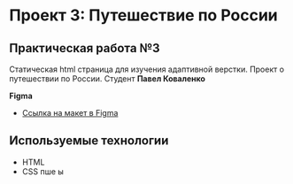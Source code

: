 # Проект 3: Путешествие по России

## Практическая работа №3

Статическая html страница для изучения адаптивной верстки.
Проект о путешествии по России.
Студент **Павел Коваленко**

**Figma**

- [Ссылка на макет в Figma](https://www.figma.com/file/5S2WSbEFL6awjVWJ0NWL8Q/Sprint-3_-Russia-_-desktop-mobile?node-id=28503%3A0)

## Используемые технологии

- HTML
- CSS
  пше ы

